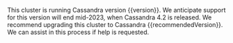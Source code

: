 This cluster is running Cassandra version {{version}}. We anticipate support for this version will end mid-2023, when Cassandra 4.2 is released. We recommend upgrading this cluster to Cassandra {{recommendedVersion}}. We can assist in this process if help is requested.